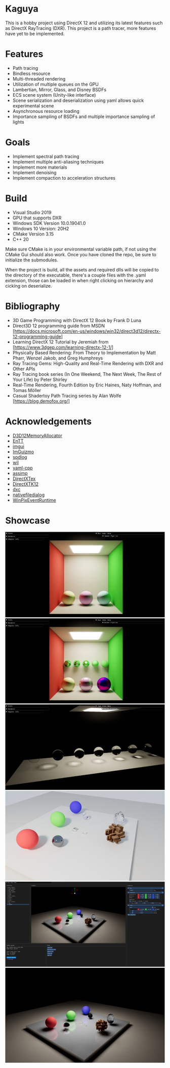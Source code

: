 # Kaguya

This is a hobby project using DirectX 12 and utilizing its latest features such as DirectX RayTracing (DXR). This project is a path tracer, more features have yet to be implemented.

# Features

- Path tracing
- Bindless resource
- Multi-threaded rendering
- Utilization of multiple queues on the GPU
- Lambertian, Mirror, Glass, and Disney BSDFs
- ECS scene system (Unity-like interface)
- Scene serialization and deserialization using yaml allows quick experimental scene
- Asynchronous resource loading
- Importance sampling of BSDFs and multiple importance sampling of lights

# Goals

- Implement spectral path tracing
- Implement multiple anti-aliasing techniques
- Implement more materials
- Implement denoising
- Implement compaction to acceleration structures

# Build

- Visual Studio 2019
- GPU that supports DXR
- Windows SDK Version 10.0.19041.0
- Windows 10 Version: 20H2
- CMake Version 3.15
- C++ 20

Make sure CMake is in your environmental variable path, if not using the CMake Gui should also work. Once you have cloned the repo, be sure
to initialize the submodules.

When the project is build, all the assets and required dlls will be copied to the directory of the executable, there's a couple files with the .yaml extension, those can be loaded in when right clicking on hierarchy
and cicking on deserialize.

# Bibliography

- 3D Game Programming with DirectX 12 Book by Frank D Luna
- Direct3D 12 programming guide from MSDN [https://docs.microsoft.com/en-us/windows/win32/direct3d12/directx-12-programming-guide]
- Learning DirectX 12 Tutorial by Jeremiah from [https://www.3dgep.com/learning-directx-12-1/]
- Physically Based Rendering: From Theory to Implementation by Matt Pharr, Wenzel Jakob, and Greg Humphreys
- Ray Tracing Gems: High-Quality and Real-Time Rendering with DXR and Other APIs
- Ray Tracing book series (In One Weekend, The Next Week, The Rest of Your Life) by Peter Shirley
- Real-Time Rendering, Fourth Edition by Eric Haines, Naty Hoffman, and Tomas Möller
- Casual Shadertoy Path Tracing series by Alan Wolfe [https://blog.demofox.org/]

# Acknowledgements

- [D3D12MemoryAllocator](https://github.com/GPUOpen-LibrariesAndSDKs/D3D12MemoryAllocator)
- [EnTT](https://github.com/skypjack/entt)
- [imgui](https://github.com/ocornut/imgui)
- [ImGuizmo](https://github.com/CedricGuillemet/ImGuizmo)
- [spdlog](https://github.com/gabime/spdlog)
- [wil](https://github.com/microsoft/wil)
- [yaml-cpp](https://github.com/jbeder/yaml-cpp)
- [assimp](https://github.com/assimp/assimp)
- [DirectXTex](https://github.com/microsoft/DirectXTex)
- [DirectXTK12](https://github.com/microsoft/DirectXTK12)
- [dxc](https://github.com/microsoft/DirectXShaderCompiler)
- [nativefiledialog](https://github.com/mlabbe/nativefiledialog)
- [WinPixEventRuntime](https://devblogs.microsoft.com/pix/winpixeventruntime)

# Showcase

![1](/Gallery/LambertianSpheresInCornellBox.png?raw=true "LambertianSpheresInCornellBox")
![2](/Gallery/GlossySpheresInCornellBox.png?raw=true "GlossySpheresInCornellBox")
![3](/Gallery/TransparentSpheresOfIncreasingIoR.png?raw=true "TransparentSpheresOfIncreasingIoR")
![4](/Gallery/Hyperion.png?raw=true "Hyperion")
![5](/Gallery/hyperion_swapchain.png?raw=true "hyperion_swapchain")
![6](/Gallery/hyperion_viewport.png?raw=true "hyperion_viewport")
